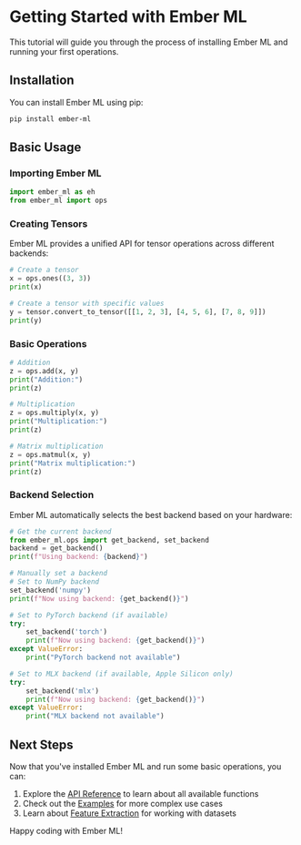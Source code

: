 # Getting Started with Ember ML

This tutorial will guide you through the process of installing Ember ML and running your first operations.

## Installation

You can install Ember ML using pip:

```bash
pip install ember-ml
```

## Basic Usage

### Importing Ember ML

```python
import ember_ml as eh
from ember_ml import ops
```

### Creating Tensors

Ember ML provides a unified API for tensor operations across different backends:

```python
# Create a tensor
x = ops.ones((3, 3))
print(x)

# Create a tensor with specific values
y = tensor.convert_to_tensor([[1, 2, 3], [4, 5, 6], [7, 8, 9]])
print(y)
```

### Basic Operations

```python
# Addition
z = ops.add(x, y)
print("Addition:")
print(z)

# Multiplication
z = ops.multiply(x, y)
print("Multiplication:")
print(z)

# Matrix multiplication
z = ops.matmul(x, y)
print("Matrix multiplication:")
print(z)
```

### Backend Selection

Ember ML automatically selects the best backend based on your hardware:

```python
# Get the current backend
from ember_ml.ops import get_backend, set_backend
backend = get_backend()
print(f"Using backend: {backend}")

# Manually set a backend
# Set to NumPy backend
set_backend('numpy')
print(f"Now using backend: {get_backend()}")

# Set to PyTorch backend (if available)
try:
    set_backend('torch')
    print(f"Now using backend: {get_backend()}")
except ValueError:
    print("PyTorch backend not available")

# Set to MLX backend (if available, Apple Silicon only)
try:
    set_backend('mlx')
    print(f"Now using backend: {get_backend()}")
except ValueError:
    print("MLX backend not available")
```

## Next Steps

Now that you've installed Ember ML and run some basic operations, you can:

1. Explore the [API Reference](../api/index.md) to learn about all available functions
2. Check out the [Examples](../examples/index.md) for more complex use cases
3. Learn about [Feature Extraction](feature_extraction_basics.md) for working with datasets

Happy coding with Ember ML!
